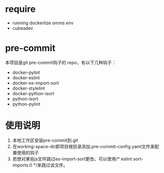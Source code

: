# require
* running dockerlize omms env
* cubeadev

# pre-commit
本项目是git pre-commit钩子的 repo，有以下几种钩子：
* docker-pylint
* docker-eslint
* docker-es-import-sort
* docker-stylelint
* docker-python-isort
* python-isort
* python-pylint

# 使用说明
1. 本地工作区安装pre-commit到.git
2. 在working-space-dir即项目根目录添加.pre-commit-config.yaml文件来配置使用的钩子
3. 若想对某些js文件跳过es-import-sort更改，可以使用/* eslint sort-imports:0 */来跳过该文件。
